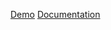[Demo](http://marty-wang.github.com/OOPCanvas/ "Demo")
[Documentation](http://marty-wang.github.com/OOPCanvas/docs/js_doc/ "Documentation")
